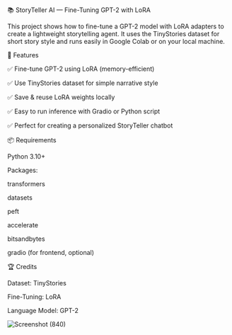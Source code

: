 📚 StoryTeller AI — Fine-Tuning GPT-2 with LoRA

This project shows how to fine-tune a GPT-2 model with LoRA adapters to create a lightweight storytelling agent.
It uses the TinyStories dataset for short story style and runs easily in Google Colab or on your local machine.

🚀 Features

✅ Fine-tune GPT-2 using LoRA (memory-efficient)

✅ Use TinyStories dataset for simple narrative style

✅ Save & reuse LoRA weights locally

✅ Easy to run inference with Gradio or Python script

✅ Perfect for creating a personalized StoryTeller chatbot




📦 Requirements


Python 3.10+


Packages:


transformers

datasets

peft

accelerate

bitsandbytes

gradio (for frontend, optional)


🏆 Credits

Dataset: TinyStories

Fine-Tuning: LoRA

Language Model: GPT-2





![Screenshot (840)](https://github.com/user-attachments/assets/908fa860-4982-42c6-9ad5-de6b52bb9f4e)


